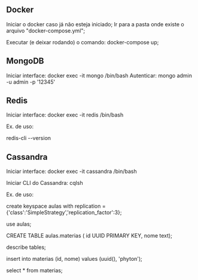 ## Docker

Iniciar o docker caso já não esteja iniciado;
Ir para a pasta onde existe o arquivo "docker-compose.yml";

Executar (e deixar rodando) o comando: docker-compose up;

## MongoDB

Iniciar interface: docker exec -it mongo /bin/bash
Autenticar: mongo admin -u admin -p '12345'

## Redis

Iniciar interface: docker exec -it redis /bin/bash

Ex. de uso: 

redis-cli --version

## Cassandra

Iniciar interface: docker exec -it cassandra /bin/bash

Iniciar CLI do Cassandra: cqlsh

Ex. de uso: 

create keyspace aulas with replication = {'class':'SimpleStrategy','replication_factor':3};

use aulas;

CREATE TABLE aulas.materias ( id UUID PRIMARY KEY, nome text);

describe tables;

insert into materias (id, nome) values (uuid(), 'phyton');

select * from materias;